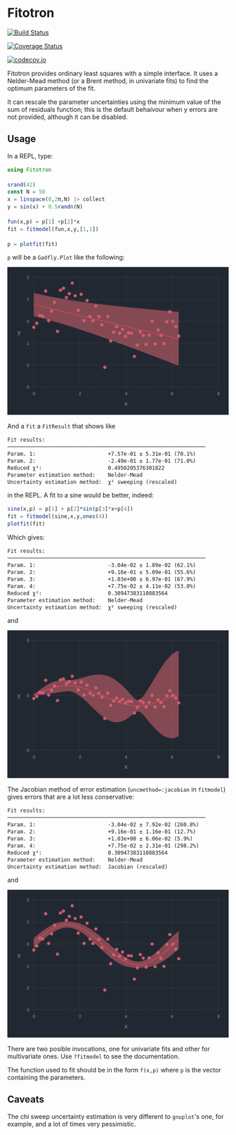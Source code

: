 # Fitotron

[![Build Status](https://travis-ci.org/RedPointyJackson/Fitotron.jl.svg?branch=master)](https://travis-ci.org/RedPointyJackson/Fitotron.jl)

[![Coverage Status](https://coveralls.io/repos/RedPointyJackson/Fitotron.jl/badge.svg?branch=master&service=github)](https://coveralls.io/github/RedPointyJackson/Fitotron.jl?branch=master)

[![codecov.io](http://codecov.io/github/RedPointyJackson/Fitotron.jl/coverage.svg?branch=master)](http://codecov.io/github/RedPointyJackson/Fitotron.jl?branch=master)


Fitotron provides ordinary least squares with a simple interface. It
uses a Nelder-Mead method (or a Brent method, in univariate fits) to
find the optimum parameters of the fit.

It can rescale the parameter uncertainties using the
minimum value of the sum of residuals function; this is the default
behaivour when y errors are not provided, although it can be disabled.

## Usage
In a REPL, type:

```julia
using Fitotron

srand(42)
const N = 50
x = linspace(0,2π,N) |> collect
y = sin(x) + 0.5randn(N)

fun(x,p) = p[1] +p[2]*x
fit = fitmodel(fun,x,y,[1,1])

p = plotfit(fit)
```

`p` will be a `Gadfly.Plot` like the following:

![fit result](https://github.com/RedPointyJackson/Fitotron/blob/master/fitresult.png)


And a `fit` a `FitResult` that shows like
```
Fit results:
───────────────────────────────────────────────────────────────
Param. 1:                       +7.57e-01 ± 5.31e-01 (70.1%)
Param. 2:                       -2.49e-01 ± 1.77e-01 (71.0%)
Reduced χ²:                     0.4950205376301822
Parameter estimation method:    Nelder-Mead
Uncertainty estimation method:  χ² sweeping (rescaled)
```
in the REPL. A fit to a sine would be better, indeed:

```julia
sine(x,p) = p[1] + p[2]*sin(p[3]*x+p[4])
fit = fitmodel(sine,x,y,ones(4))
plotfit(fit)
```

Which gives:
```
Fit results:
───────────────────────────────────────────────────────────────
Param. 1:                       -3.04e-02 ± 1.89e-02 (62.1%)
Param. 2:                       +9.16e-01 ± 5.09e-01 (55.6%)
Param. 3:                       +1.03e+00 ± 6.97e-01 (67.9%)
Param. 4:                       +7.75e-02 ± 4.11e-02 (53.0%)
Reduced χ²:                     0.30947383110883564
Parameter estimation method:    Nelder-Mead
Uncertainty estimation method:  χ² sweeping (rescaled)
```
and

![sine fit result](https://github.com/RedPointyJackson/Fitotron/blob/master/fitresult_sine.png)

The Jacobian method of error estimation (`uncmethod=:jacobian` in
`fitmodel`) gives errors that are a lot
less conservative:
```
Fit results:
───────────────────────────────────────────────────────────────
Param. 1:                       -3.04e-02 ± 7.92e-02 (260.8%)
Param. 2:                       +9.16e-01 ± 1.16e-01 (12.7%)
Param. 3:                       +1.03e+00 ± 6.06e-02 (5.9%)
Param. 4:                       +7.75e-02 ± 2.31e-01 (298.2%)
Reduced χ²:                     0.30947383110883564
Parameter estimation method:    Nelder-Mead
Uncertainty estimation method:  Jacobian (rescaled)
```
and

![sine fit result (jacobian)](https://github.com/RedPointyJackson/Fitotron/blob/master/fitresult_sine_jac.png)

There are two posible invocations, one for univariate fits and other for multivariate
ones. Use `?fitmodel` to see the documentation.

The function used to fit should be in the form `f(x,p)` where `p` is the vector containing the parameters.

## Caveats
The chi sweep uncertainty estimation is very different to `gnuplot`'s one, for
example, and a lot of times very pessimistic.
